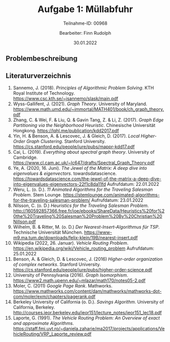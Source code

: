 <h1 style="text-align: center;">Aufgabe 1: Müllabfuhr</h1>
<p style="text-align: center;">Teilnahme-ID: 00968</p>
<p style="text-align: center;">Bearbeiter: Finn Rudolph</p>
<p style="text-align: center;">30.01.2022</p>

## Problembeschreibung

## Literaturverzeichnis

1. Sannemo, J. (2018). _Principles of Algorithmic Problem Solving_. KTH Royal Institute of Technology. https://www.csc.kth.se/~jsannemo/slask/main.pdf
2. Wyss-Gallifent, J. (2021). _Graph Theory_. University of Maryland. https://www.math.umd.edu/~immortal/MATH401/book/ch_graph_theory.pdf
3. Zhang, C. & Wei, F. & Liu, Q. & Gavin Tang, Z. & Li, Z. (2017). _Graph Edge Partitioning via the Neighborhood Heuristic_. Chinesische Universität Hongkong. https://lqhl.me/publication/kdd2017.pdf
4. Yin, H. & Benson, A. & Lescovec, J. & Gleich, D. (2017). _Local Higher-Order Graph Clustering_. Stanford University. https://cs.stanford.edu/people/jure/pubs/mappr-kdd17.pdf
5. Cai, L. (2019). _Everything about spectral graph theory_. University of Cambridge. https://www.cl.cam.ac.uk/~lc647/drafts/Spectral_Graph_Theory.pdf
6. Ye, A. (2020, 16. Juni). _The Jewel of the Matrix: A deep dive into eigenvalues & eigenvectors_. towardsdatascience. https://towardsdatascience.com/the-jewel-of-the-matrix-a-deep-dive-into-eigenvalues-eigenvectors-22f1c8da11fd Aufrufdatum: 22.01.2022
7. Weru, L. (o. D.). _11 Animated Algorithms for the Traveling Salesman Problem_. Stem Lounge. https://stemlounge.com/animated-algorithms-for-the-traveling-salesman-problem/ Aufrufdatum: 23.01.2022
8. Nilsson, C. (o. D.) _Heuristics for the Traveling Salesman Problem_. http://160592857366.free.fr/joe/ebooks/ShareData/Heuristics%20for%20the%20Traveling%20Salesman%20Problem%20By%20Christian%20Nillson.pdf
9. Wilhelm, B. & Ritter, M. (o. D.) _Der Nearest-Insert-Algorithmus für TSP_. Technische Universität München. https://www-m9.ma.tum.de/downloads/felix-klein/19B/nearest-insert.pdf
10. Wikipedia (2022, 26. Januar). _Vehicle Routing Problem_. https://en.wikipedia.org/wiki/Vehicle_routing_problem Aufrufdatum: 25.01.2022
11. Benson, A. & Gleich, D. & Lescovec, J. (2016) _Higher-order organization of complex networks_.  Stanford University. https://cs.stanford.edu/people/jure/pubs/higher-order-science.pdf
12. University of Pennsylvania (2016). _Graph Isomorphism_. https://www2.math.upenn.edu/~mlazar/math170/notes05-2.pdf
13. Moler, C. (2011) _Google Page Rank_. Mathworks. https://www.mathworks.com/content/dam/mathworks/mathworks-dot-com/moler/exm/chapters/pagerank.pdf
14. Berkeley University of California (o. D.). _Savings Algorithm_. University of California, Berkeley. http://courses.ieor.berkeley.edu/ieor151/lecture_notes/ieor151_lec18.pdf
15. Laporte, G. (1991). _The Vehicle Routing Problem: An Overview of exact and approximate Algorithms_. https://staff.fmi.uvt.ro/~daniela.zaharie/ma2017/projects/applications/VehicleRouting/VRP_Laporte_review.pdf
